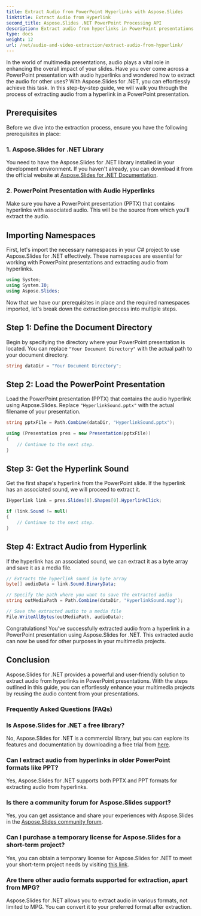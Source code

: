 ```yaml
---
title: Extract Audio from PowerPoint Hyperlinks with Aspose.Slides
linktitle: Extract Audio from Hyperlink
second_title: Aspose.Slides .NET PowerPoint Processing API
description: Extract audio from hyperlinks in PowerPoint presentations using Aspose.Slides for .NET. Enhance your multimedia projects effortlessly.
type: docs
weight: 12
url: /net/audio-and-video-extraction/extract-audio-from-hyperlink/
---
```


In the world of multimedia presentations, audio plays a vital role in enhancing the overall impact of your slides. Have you ever come across a PowerPoint presentation with audio hyperlinks and wondered how to extract the audio for other uses? With Aspose.Slides for .NET, you can effortlessly achieve this task. In this step-by-step guide, we will walk you through the process of extracting audio from a hyperlink in a PowerPoint presentation.

## Prerequisites

Before we dive into the extraction process, ensure you have the following prerequisites in place:

### 1. Aspose.Slides for .NET Library

You need to have the Aspose.Slides for .NET library installed in your development environment. If you haven't already, you can download it from the official website at [Aspose.Slides for .NET Documentation](https://reference.aspose.com/slides/net/).

### 2. PowerPoint Presentation with Audio Hyperlinks

Make sure you have a PowerPoint presentation (PPTX) that contains hyperlinks with associated audio. This will be the source from which you'll extract the audio.

## Importing Namespaces

First, let's import the necessary namespaces in your C# project to use Aspose.Slides for .NET effectively. These namespaces are essential for working with PowerPoint presentations and extracting audio from hyperlinks.

```csharp
using System;
using System.IO;
using Aspose.Slides;
```

Now that we have our prerequisites in place and the required namespaces imported, let's break down the extraction process into multiple steps.

## Step 1: Define the Document Directory

Begin by specifying the directory where your PowerPoint presentation is located. You can replace `"Your Document Directory"` with the actual path to your document directory.

```csharp
string dataDir = "Your Document Directory";
```

## Step 2: Load the PowerPoint Presentation

Load the PowerPoint presentation (PPTX) that contains the audio hyperlink using Aspose.Slides. Replace `"HyperlinkSound.pptx"` with the actual filename of your presentation.

```csharp
string pptxFile = Path.Combine(dataDir, "HyperlinkSound.pptx");

using (Presentation pres = new Presentation(pptxFile))
{
    // Continue to the next step.
}
```

## Step 3: Get the Hyperlink Sound

Get the first shape's hyperlink from the PowerPoint slide. If the hyperlink has an associated sound, we will proceed to extract it.

```csharp
IHyperlink link = pres.Slides[0].Shapes[0].HyperlinkClick;

if (link.Sound != null)
{
    // Continue to the next step.
}
```

## Step 4: Extract Audio from Hyperlink

If the hyperlink has an associated sound, we can extract it as a byte array and save it as a media file.

```csharp
// Extracts the hyperlink sound in byte array
byte[] audioData = link.Sound.BinaryData;

// Specify the path where you want to save the extracted audio
string outMediaPath = Path.Combine(dataDir, "HyperlinkSound.mpg");

// Save the extracted audio to a media file
File.WriteAllBytes(outMediaPath, audioData);
```

Congratulations! You've successfully extracted audio from a hyperlink in a PowerPoint presentation using Aspose.Slides for .NET. This extracted audio can now be used for other purposes in your multimedia projects.

## Conclusion

Aspose.Slides for .NET provides a powerful and user-friendly solution to extract audio from hyperlinks in PowerPoint presentations. With the steps outlined in this guide, you can effortlessly enhance your multimedia projects by reusing the audio content from your presentations.

### Frequently Asked Questions (FAQs)

### Is Aspose.Slides for .NET a free library?
No, Aspose.Slides for .NET is a commercial library, but you can explore its features and documentation by downloading a free trial from [here](https://releases.aspose.com/).

### Can I extract audio from hyperlinks in older PowerPoint formats like PPT?
Yes, Aspose.Slides for .NET supports both PPTX and PPT formats for extracting audio from hyperlinks.

### Is there a community forum for Aspose.Slides support?
Yes, you can get assistance and share your experiences with Aspose.Slides in the [Aspose.Slides community forum](https://forum.aspose.com/).

### Can I purchase a temporary license for Aspose.Slides for a short-term project?
Yes, you can obtain a temporary license for Aspose.Slides for .NET to meet your short-term project needs by visiting [this link](https://purchase.aspose.com/temporary-license/).

### Are there other audio formats supported for extraction, apart from MPG?
Aspose.Slides for .NET allows you to extract audio in various formats, not limited to MPG. You can convert it to your preferred format after extraction.

